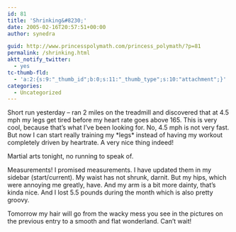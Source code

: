 ```yaml
---
id: 81
title: 'Shrinking&#8230;'
date: 2005-02-16T20:57:51+00:00
author: synedra

guid: http://www.princesspolymath.com/princess_polymath/?p=81
permalink: /shrinking.html
aktt_notify_twitter:
  - yes
tc-thumb-fld:
  - 'a:2:{s:9:"_thumb_id";b:0;s:11:"_thumb_type";s:10:"attachment";}'
categories:
  - Uncategorized
---
```

Short run yesterday &#8211; ran 2 miles on the treadmill and discovered that at 4.5 mph my legs get tired before my heart rate goes above 165. This is very cool, because that&#8217;s what I&#8217;ve been looking for. No, 4.5 mph is not very fast. But now I can start really training my \*legs\* instead of having my workout completely driven by heartrate. A very nice thing indeed!
  
Martial arts tonight, no running to speak of.
  
Measurements! I promised measurements. I have updated them in my sidebar (start/current). My waist has not shrunk, darnit. But my hips, which were annoying me greatly, have. And my arm is a bit more dainty, that&#8217;s kinda nice. And I lost 5.5 pounds during the month which is also pretty groovy.
  
Tomorrow my hair will go from the wacky mess you see in the pictures on the previous entry to a smooth and flat wonderland. Can&#8217;t wait!